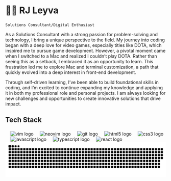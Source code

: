 # 👌🏻 RJ Leyva

`Solutions Consultant/Digital Enthusiast`

As a Solutions Consultant with a strong passion for problem-solving and technology, I bring a unique perspective to the field. My journey into coding began with a deep love for video games, especially titles like DOTA, which inspired me to pursue game development. However, a pivotal moment came when I switched to a Mac and realized I couldn’t play DOTA. Rather than seeing this as a setback, I embraced it as an opportunity to learn. This frustration led me to explore Mac and terminal customization, a path that quickly evolved into a deep interest in front-end development.

Through self-driven learning, I’ve been able to build foundational skills in coding, and I’m excited to continue expanding my knowledge and applying it in both my professional role and personal projects. I am always looking for new challenges and opportunities to create innovative solutions that drive impact.

## Tech Stack

###

<div align="left">
  <img width="12" />
  <img src="https://cdn.jsdelivr.net/gh/devicons/devicon/icons/vim/vim-original.svg" height="40" alt="vim logo"  />
  <img width="12" />
  <img src="https://skillicons.dev/icons?i=neovim" height="40" alt="neovim logo" />
  <img width="12" />
  <img src="https://cdn.jsdelivr.net/gh/devicons/devicon/icons/git/git-original.svg" height="40" alt="git logo"  />
  <img width="12" />
  <img src="https://cdn.jsdelivr.net/gh/devicons/devicon/icons/html5/html5-original.svg" height="40" alt="html5 logo"  />
  <img width="12" />
  <img src="https://cdn.jsdelivr.net/gh/devicons/devicon/icons/css3/css3-original.svg" height="40" alt="css3 logo"  />
  <img width="12" />
  <img src="https://cdn.jsdelivr.net/gh/devicons/devicon/icons/javascript/javascript-original.svg" height="40" alt="javascript logo"  />
  <img width="12" />
  <img src="https://cdn.jsdelivr.net/gh/devicons/devicon/icons/typescript/typescript-original.svg" height="40" alt="typescript logo"  />
  <img width="12" />
  <img src="https://cdn.jsdelivr.net/gh/devicons/devicon/icons/react/react-original.svg" height="40" alt="react logo"  />
</div>

<picture>
  <source media="(prefers-color-scheme: dark)" srcset="https://raw.githubusercontent.com/rjleyva/rjleyva/output/github-snake-dark.svg" />
  <source media="(prefers-color-scheme: light)" srcset="https://raw.githubusercontent.com/rjleyva/rjleyva/output/github-snake.svg" />
  <img alt="github-snake" src="https://raw.githubusercontent.com/rjleyva/rjleyva/output/github-snake.svg" />
</picture>

###
